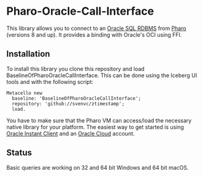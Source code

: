 # Pharo-Oracle-Call-Interface

This library allows you to connect to an [Oracle SQL RDBMS](https://www.oracle.com/database/) 
from [Pharo](https://pharo.org) (versions 8 and up).
It provides a binding with Oracle's OCI using FFI.

## Installation

To install this library you clone this repository and load BaselineOfPharoOracleCallInterface.
This can be done using the Iceberg UI tools and with the following script:

```
Metacello new
  baseline: 'BaselineOfPharoOracleCallInterface';
  repository: 'github://svenvc/ztimestamp';
  load.
```

You have to make sure that the Pharo VM can access/load the necessary native library for your platform.
The easiest way to get started is using [Oracle Instant Client](https://www.oracle.com/database/technologies/instant-client.html)
and an [Oracle Cloud](https://cloud.oracle.com) account.

## Status

Basic queries are working on 32 and 64 bit Windows and 64 bit macOS.
